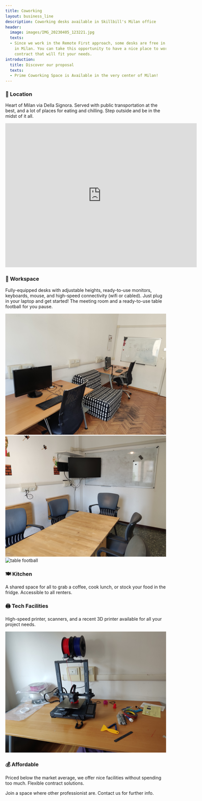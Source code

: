 ```yaml
---
title: Coworking
layout: business_line
description: Coworking desks available in Skillbill's Milan office
header:
  image: images/IMG_20230405_123221.jpg
  texts:
  - Since we work in the Remote First approach, some desks are free in our office
    in Milan. You can take this opportunity to have a nice place to work with a flexible
    contract that will fit your needs.
introduction:
  title: Discover our proposal
  texts:
  - Prime Coworking Space is Available in the very center of Milan!
---
```


### 📍 Location

Heart of Milan via Della Signora. Served with public transportation at the best, and a lot of places for eating and chilling. Step outside and be in the midst of it all.

<iframe src="https://www.google.com/maps/embed?pb=!1m18!1m12!1m3!1d2798.4068576312675!2d9.193567776877499!3d45.46160747107388!2m3!1f0!2f0!3f0!3m2!1i1024!2i768!4f13.1!3m3!1m2!1s0x4786c6a66d865aeb%3A0xd20fa9add38aa10a!2sVia%20della%20Signora%2C%203%2C%2020122%20Milano%20MI!5e0!3m2!1sen!2sit!4v1696255249583!5m2!1sen!2sit" width="600" height="450" style="border:0;" allowfullscreen="" loading="lazy" referrerpolicy="no-referrer-when-downgrade"></iframe>


### 💼 Workspace

Fully-equipped desks with adjustable heights, ready-to-use monitors, keyboards, mouse, and high-speed connectivity (wifi or cabled). Just plug in your laptop and get started!
The meeting room and a ready-to-use table football for you pause.

![desk](images/IMG_20230405_123329.jpg)
![meeting room](images/IMG_20230405_140923.jpg)
![table football](images/IMG_20230405_140248.jpg)

### 🍽️ Kitchen

A shared space for all to grab a coffee, cook lunch, or stock your food in the fridge. Accessible to all renters.

### 🖨️ Tech Facilities

High-speed printer, scanners, and a recent 3D printer available for all your project needs.

![3d print](images/IMG_20231002_143452.jpg)

### 💰 Affordable

Priced below the market average, we offer nice facilities without spending too much. Flexible contract solutions.



Join a space where other professionist are. Contact us for further info.

